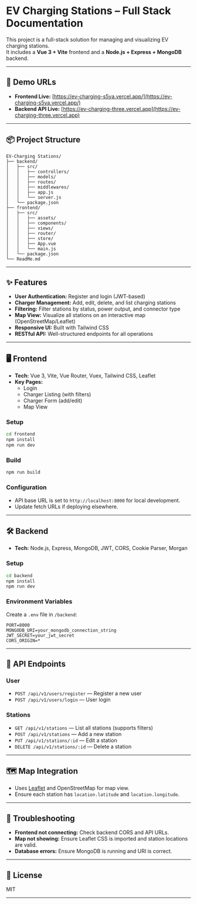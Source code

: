 # EV Charging Stations – Full Stack Documentation

This project is a full-stack solution for managing and visualizing EV charging stations.  
It includes a **Vue 3 + Vite** frontend and a **Node.js + Express + MongoDB** backend.

---

## 🚀 Demo URLs

- **Frontend Live:** [https://ev-charging-s5ya.vercel.app/](https://ev-charging-s5ya.vercel.app/)
- **Backend API Live:** [https://ev-charging-three.vercel.app](https://ev-charging-three.vercel.app)  


---

## 📦 Project Structure

```
EV-Charging Stations/
├── backend/
│   ├── src/
│   │   ├── controllers/
│   │   ├── models/
│   │   ├── routes/
│   │   ├── middlewares/
│   │   ├── app.js
│   │   └── server.js
│   └── package.json
├── frontend/
│   ├── src/
│   │   ├── assets/
│   │   ├── components/
│   │   ├── views/
│   │   ├── router/
│   │   ├── store/
│   │   ├── App.vue
│   │   └── main.js
│   └── package.json
└── ReadMe.md
```

---

## ✨ Features

- **User Authentication:** Register and login (JWT-based)
- **Charger Management:** Add, edit, delete, and list charging stations
- **Filtering:** Filter stations by status, power output, and connector type
- **Map View:** Visualize all stations on an interactive map (OpenStreetMap/Leaflet)
- **Responsive UI:** Built with Tailwind CSS
- **RESTful API:** Well-structured endpoints for all operations

---

## 🖥️ Frontend

- **Tech:** Vue 3, Vite, Vue Router, Vuex, Tailwind CSS, Leaflet
- **Key Pages:**
  - Login
  - Charger Listing (with filters)
  - Charger Form (add/edit)
  - Map View

### Setup

```sh
cd frontend
npm install
npm run dev
```

### Build

```sh
npm run build
```

### Configuration

- API base URL is set to `http://localhost:8000` for local development.
- Update fetch URLs if deploying elsewhere.

---

## 🛠️ Backend

- **Tech:** Node.js, Express, MongoDB, JWT, CORS, Cookie Parser, Morgan

### Setup

```sh
cd backend
npm install
npm run dev
```

### Environment Variables

Create a `.env` file in `/backend`:

```
PORT=8000
MONGODB_URI=your_mongodb_connection_string
JWT_SECRET=your_jwt_secret
CORS_ORIGIN=*
```

---

## 🔗 API Endpoints

### User

- `POST /api/v1/users/register` — Register a new user
- `POST /api/v1/users/login` — User login

### Stations

- `GET /api/v1/stations` — List all stations (supports filters)
- `POST /api/v1/stations` — Add a new station
- `PUT /api/v1/stations/:id` — Edit a station
- `DELETE /api/v1/stations/:id` — Delete a station

---

## 🗺️ Map Integration

- Uses [Leaflet](https://leafletjs.com/) and OpenStreetMap for map view.
- Ensure each station has `location.latitude` and `location.longitude`.

---

## 🧩 Troubleshooting

- **Frontend not connecting:** Check backend CORS and API URLs.
- **Map not showing:** Ensure Leaflet CSS is imported and station locations are valid.
- **Database errors:** Ensure MongoDB is running and URI is correct.

---

## 📄 License

MIT

---

